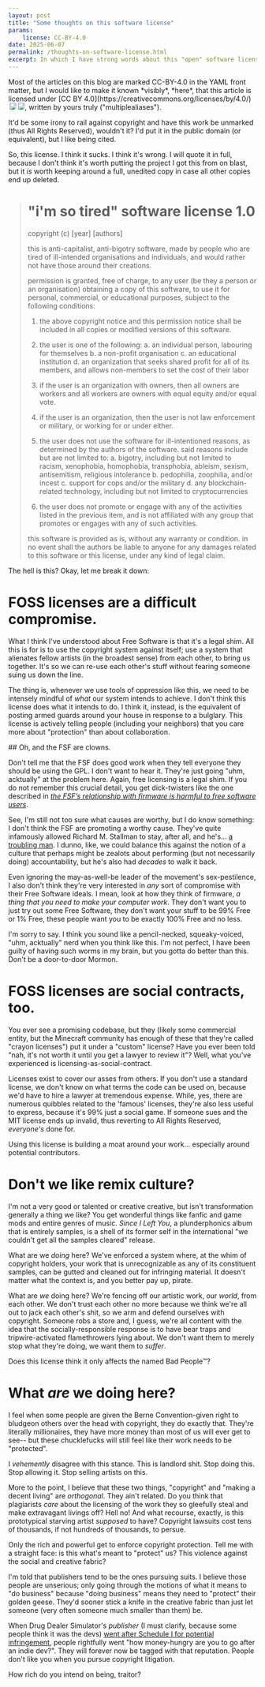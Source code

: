 ```yaml
---
layout: post
title: "Some thoughts on this software license"
params:
    license: CC-BY-4.0
date: 2025-06-07
permalink: /thoughts-on-software-license.html
excerpt: In which I have strong words about this "open" software license, and maybe possibly scope-crept a little bit.
---
```


<div class="altcontext" markdown="1">
Most of the articles on this blog are marked CC-BY-4.0 in the YAML front matter,
but I would like to make it known *visibly*, *here*,
that this article is licensed under [CC BY 4.0](https://creativecommons.org/licenses/by/4.0/)<img src="https://mirrors.creativecommons.org/presskit/icons/cc.svg" style="max-width: 1em;max-height:1em;margin-left: .2em;"><img src="https://mirrors.creativecommons.org/presskit/icons/by.svg" style="max-width: 1em;max-height:1em;margin-left: .2em;">,
written by yours truly ("multiplealiases").

It'd be some irony to rail against copyright
and have this work be unmarked (thus All Rights Reserved), wouldn't it?
I'd put it in the public domain (or equivalent), but I like being cited.
</div>

So, this license. I think it sucks. I think it's wrong.
I will quote it in full, because I don't think it's worth putting
the project I got this from on blast, but it *is* worth
keeping around a full, unedited copy in case all other copies end up deleted.

> # "i'm so tired" software license 1.0
>
> copyright (c) [year] [authors]
>
> this is anti-capitalist, anti-bigotry software, made by people who are tired of ill-intended organisations and individuals, and would rather not have those around their creations.
>
> permission is granted, free of charge, to any user (be they a person or an organisation) obtaining a copy of this software, to use it for personal, commercial, or educational purposes, subject to the following conditions:
>
> 1. the above copyright notice and this permission notice shall be included in all copies or modified versions of this software.
>
> 2. the user is one of the following:
>     a. an individual person, labouring for themselves
>     b. a non-profit organisation
>     c. an educational institution
>     d. an organization that seeks shared profit for all of its members, and allows non-members to set the cost of their labor
>
> 3. if the user is an organization with owners, then all owners are workers and all workers are owners with equal equity and/or equal vote.
>
> 4. if the user is an organization, then the user is not law enforcement or military, or working for or under either.
>
> 5. the user does not use the software for ill-intentioned reasons, as determined by the authors of the software. said reasons include but are not limited to:
>     a. bigotry, including but not limited to racism, xenophobia, homophobia, transphobia, ableism, sexism, antisemitism, religious intolerance
>     b. pedophilia, zoophilia, and/or incest
>     c. support for cops and/or the military
>     d. any blockchain-related technology, including but not limited to cryptocurrencies
>
> 6. the user does not promote or engage with any of the activities listed in the previous item, and is not affiliated with any group that promotes or engages with any of such activities.
>
> this software is provided as is, without any warranty or condition. in no event shall the authors be liable to anyone for any damages related to this software or this license, under any kind of legal claim.

The hell is this? Okay, let me break it down:

# FOSS licenses are a difficult compromise.

What I think I've understood about Free Software is that it's a legal shim.
All this is for is to use the copyright system against itself;
use a system that alienates fellow artists
(in the broadest sense)
from each other,
to bring us together.
It's so we can re-use each other's stuff without
fearing someone suing us down the line.

The thing is,
whenever we use tools of oppression like this,
we need to be intensely mindful of *what*
our system intends to achieve.
I don't think this license does what it intends to do.
I think it, instead, is the equivalent of posting
armed guards around your house in response to
a bulglary.
This license is actively telling people
(including your neighbors)
that you care more about "protection"
than about collaboration.

<div class="altcontext" markdown="1">
## Oh, and the FSF are clowns.

Don't tell me that the FSF does good work
when they tell everyone they should be using the GPL.
I don't want to hear it.
They're just going "uhm, acktually" at the problem here.
Again, free licensing is a legal shim.
If you do not remember this crucial detail,
you get dick-twisters like the one described in
[*the FSF’s relationship with firmware is harmful to free software users*](https://ariadne.space/2022/01/21/the-fsfs-relationship-with-firmware.html).

See, I'm still not too sure what causes are worthy,
but I do know something:
I don't think the FSF are promoting a worthy cause.
They've quite infamously allowed Richard M. Stallman
to stay, after all, and he's... [a troubling man](https://drewdevault.com/2023/11/25/2023-11-26-RMS-on-sex.html).
I dunno, like, we could balance this against
the notion of a culture that perhaps might be
zealots about performing
(but not necessarily doing) accountability,
but he's also had *decades* to walk it back.

Even ignoring the may-as-well-be leader of the movement's sex-pestilence,
I also don't think they're very interested in *any* sort of compromise
with their Free Software ideals.
I mean, look at how they think of firmware,
*a thing that you need to make your computer work*.
They don't want you to just try out some Free Software,
they don't want your stuff to be 99% Free or 1% Free,
these people want you to be exactly 100% Free and no less.

I'm sorry to say.
I think you sound like a pencil-necked, squeaky-voiced, "uhm, acktually"
nerd when you think like this.
I'm not perfect, I have been guilty of having such worms in my brain,
but you gotta do better than this.
Don't be a door-to-door Mormon.
</div>

# FOSS licenses are social contracts, too.

You ever see a promising codebase, but they
(likely some commercial entity,
but the Minecraft community has enough of these
that they're called "crayon licenses") put it under a "custom" license?
Have you ever been told
"nah, it's not worth it until you get a lawyer to review it"?
Well, what you've experienced is licensing-as-social-contract.

Licenses exist to cover our asses from others.
If you don't use a standard license,
we don't know on what terms the code can be used on,
because we'd have to hire a lawyer at tremendous expense.
While, yes, there are numerous quibbles related to the 'famous' licenses,
they're also less useful to express,
because it's 99% just a social game.
If someone sues and the MIT license ends up invalid,
thus reverting to All Rights Reserved,
*everyone's* done for.

Using this license is
building a moat
around your work...
especially around potential contributors.

# Don't we like remix culture?

I'm not a very good or talented or creative creative,
but isn't transformation generally a thing we like?
You get wonderful things like fanfic and game mods and entire genres of music.
*Since I Left You*,
a plunderphonics album that is entirely samples,
is a shell of its former self
in the international "we couldn't get all the samples cleared" release.

What are we *doing* here?
We've enforced a system where,
at the whim of copyright holders,
your work that is unrecognizable as any of its constituent samples,
can be gutted and cleaned out for infringing material.
It doesn't matter what the context is, and you better pay up, pirate.

What are *we* doing here?
We're fencing off our artistic work, our *world*, from each other.
We don't trust each other no more
because we think we're all out to jack each other's shit,
so we arm and defend ourselves with copyright.
Someone robs a store and, I guess,
we're all content with the idea that
the socially-responsible response
is to have bear traps and
tripwire-activated flamethrowers lying about.
We don't want them to merely stop what they're doing,
we want them to *suffer*.

Does this license think it only affects the named Bad People™?

# What *are* we doing here?

I feel when some people are given the Berne Convention-given
right to bludgeon others over the head with copyright, they do exactly that.
They're literally millionaires,
they have more money than most of us
will ever get to see--
but these chucklefucks will still feel like their work needs to be
"protected".

I *vehemently* disagree with this stance.
This is landlord shit.
Stop doing this.
Stop allowing it.
Stop selling artists on this.

More to the point,
I believe that these two things,
"copyright" and
"making a decent living"
are *orthogonal*.
They ain't related.
Do you think that plagiarists
*care* about the licensing of the work they
so gleefully steal and make extravagant livings off?
Hell no!
And what recourse, exactly,
is this prototypical starving artist *supposed* to have?
Copyright lawsuits cost tens of thousands,
if not hundreds of thousands,
to persue.

Only the rich and powerful get to enforce copyright protection.
Tell me with a straight face:
is this what's meant to "protect" us?
This violence against the social and creative fabric?

<div class="panel-info" markdown="1">
I'm told that publishers tend to be the ones pursuing suits.
I believe those people are unserious;
only going through the motions of what it means to "do business"
because "doing business" means they need to
"protect" their golden geese.
They'd sooner stick a knife in the creative fabric than
just let someone (very often someone much smaller than them)
be.

When Drug Dealer Simulator's *publisher*
(I must clarify, because some people think it was the devs)
[went after Schedule I for potential infringement](https://www.ign.com/articles/steam-smash-hit-schedule-1-getting-investigated-by-drug-dealer-simulator-publisher),
people rightfully went
"how money-hungry are you to go after an indie dev?".
They will forever now be tagged with that reputation.
People don't like you when you pursue copyright litigation.
</div>

How rich do you intend on being, traitor?

